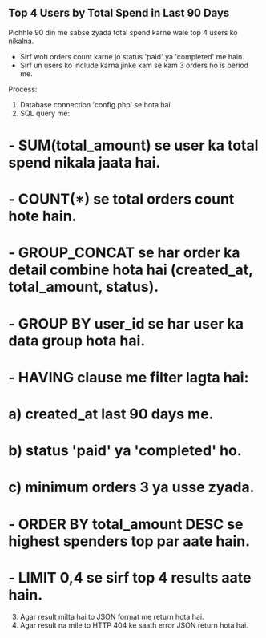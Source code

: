 ## Top 4 Users by Total Spend in Last 90 Days
Pichhle 90 din me sabse zyada total spend karne wale top 4 users ko nikalna.
- Sirf woh orders count karne jo status 'paid' ya 'completed' me hain.
- Sirf un users ko include karna jinke kam se kam 3 orders ho is period me.

Process:
1. Database connection 'config.php' se hota hai.
2. SQL query me:
#   - SUM(total_amount) se user ka total spend nikala jaata hai.
#   - COUNT(*) se total orders count hote hain.
#   - GROUP_CONCAT se har order ka detail combine hota hai (created_at, total_amount, status).
#   - GROUP BY user_id se har user ka data group hota hai.
#   - HAVING clause me filter lagta hai:
#     a) created_at last 90 days me.
#     b) status 'paid' ya 'completed' ho.
#     c) minimum orders 3 ya usse zyada.
#   - ORDER BY total_amount DESC se highest spenders top par aate hain.
#   - LIMIT 0,4 se sirf top 4 results aate hain.
3. Agar result milta hai to JSON format me return hota hai.
4. Agar result na mile to HTTP 404 ke saath error JSON return hota hai.
